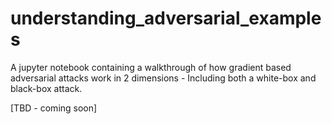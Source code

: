 # understanding_adversarial_examples
A jupyter notebook containing a walkthrough of how gradient based adversarial attacks work in 2 dimensions - Including both a white-box and black-box attack.

[TBD - coming soon]
